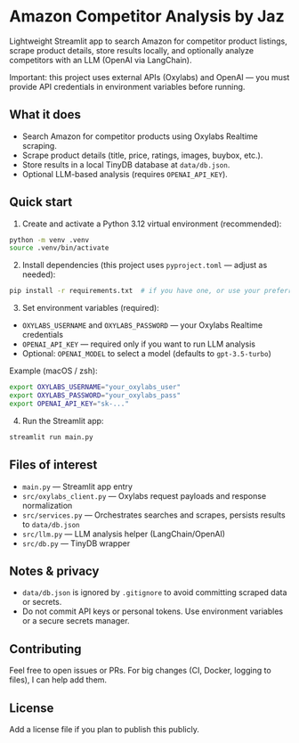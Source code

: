 # Amazon Competitor Analysis by Jaz

Lightweight Streamlit app to search Amazon for competitor product listings, scrape product details, store results locally, and optionally analyze competitors with an LLM (OpenAI via LangChain).

Important: this project uses external APIs (Oxylabs) and OpenAI — you must provide API credentials in environment variables before running.

## What it does
- Search Amazon for competitor products using Oxylabs Realtime scraping.
- Scrape product details (title, price, ratings, images, buybox, etc.).
- Store results in a local TinyDB database at `data/db.json`.
- Optional LLM-based analysis (requires `OPENAI_API_KEY`).

## Quick start

1. Create and activate a Python 3.12 virtual environment (recommended):

```bash
python -m venv .venv
source .venv/bin/activate
```

2. Install dependencies (this project uses `pyproject.toml` — adjust as needed):

```bash
pip install -r requirements.txt  # if you have one, or use your preferred method
```

3. Set environment variables (required):

- `OXYLABS_USERNAME` and `OXYLABS_PASSWORD` — your Oxylabs Realtime credentials
- `OPENAI_API_KEY` — required only if you want to run LLM analysis
- Optional: `OPENAI_MODEL` to select a model (defaults to `gpt-3.5-turbo`)

Example (macOS / zsh):

```bash
export OXYLABS_USERNAME="your_oxylabs_user"
export OXYLABS_PASSWORD="your_oxylabs_pass"
export OPENAI_API_KEY="sk-..."
```

4. Run the Streamlit app:

```bash
streamlit run main.py
```

## Files of interest
- `main.py` — Streamlit app entry
- `src/oxylabs_client.py` — Oxylabs request payloads and response normalization
- `src/services.py` — Orchestrates searches and scrapes, persists results to `data/db.json`
- `src/llm.py` — LLM analysis helper (LangChain/OpenAI)
- `src/db.py` — TinyDB wrapper

## Notes & privacy
- `data/db.json` is ignored by `.gitignore` to avoid committing scraped data or secrets.
- Do not commit API keys or personal tokens. Use environment variables or a secure secrets manager.

## Contributing
Feel free to open issues or PRs. For big changes (CI, Docker, logging to files), I can help add them.

## License
Add a license file if you plan to publish this publicly.

